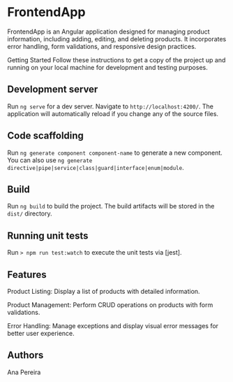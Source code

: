# FrontendApp

FrontendApp is an Angular application designed for managing product information, including adding, editing, and deleting products. It incorporates error handling, form validations, and responsive design practices.

Getting Started
Follow these instructions to get a copy of the project up and running on your local machine for development and testing purposes.

## Development server

Run `ng serve` for a dev server. Navigate to `http://localhost:4200/`. The application will automatically reload if you change any of the source files.

## Code scaffolding

Run `ng generate component component-name` to generate a new component. You can also use `ng generate directive|pipe|service|class|guard|interface|enum|module`.

## Build

Run `ng build` to build the project. The build artifacts will be stored in the `dist/` directory.

## Running unit tests

Run `> npm run test:watch` to execute the unit tests via [jest].


## Features
Product Listing: Display a list of products with detailed information.

Product Management: Perform CRUD operations on products with form validations.

Error Handling: Manage exceptions and display visual error messages for better user experience.

## Authors
Ana Pereira